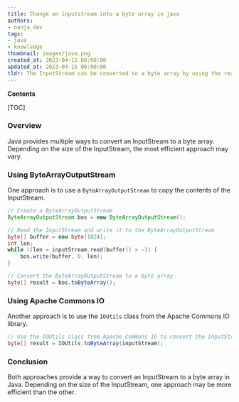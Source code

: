 ```yaml
---
title: Change an inputstream into a byte array in java
authors:
- nanja_dev
tags:
- java
- knowledge
thumbnail: images/java.png
created_at: 2023-04-15 00:00:00
updated_at: 2023-04-15 00:00:00
tldr: The InputStream can be converted to a byte array by using the read() method of the InputStream class.
---
```


**Contents**

[TOC]

### Overview
Java provides multiple ways to convert an InputStream to a byte array. Depending on the size of the InputStream, the most efficient approach may vary.

### Using ByteArrayOutputStream
One approach is to use a `ByteArrayOutputStream` to copy the contents of the InputStream.

```java
// Create a ByteArrayOutputStream
ByteArrayOutputStream bos = new ByteArrayOutputStream();

// Read the InputStream and write it to the ByteArrayOutputStream
byte[] buffer = new byte[1024];
int len;
while ((len = inputStream.read(buffer)) > -1) {
    bos.write(buffer, 0, len);
}

// Convert the ByteArrayOutputStream to a byte array
byte[] result = bos.toByteArray();
```

### Using Apache Commons IO
Another approach is to use the `IOUtils` class from the Apache Commons IO library.

```java
// Use the IOUtils class from Apache Commons IO to convert the InputStream to a byte array
byte[] result = IOUtils.toByteArray(inputStream);
```

### Conclusion
Both approaches provide a way to convert an InputStream to a byte array in Java. Depending on the size of the InputStream, one approach may be more efficient than the other.
